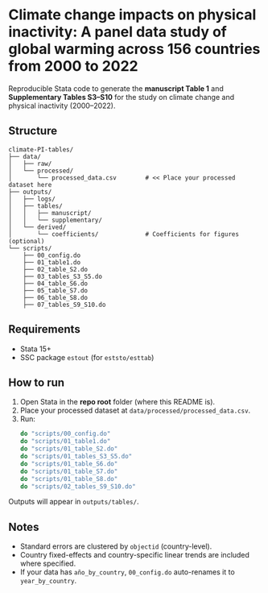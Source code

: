 # Climate change impacts on physical inactivity: A panel data study of global warming across 156 countries from 2000 to 2022

Reproducible Stata code to generate the **manuscript Table 1** and **Supplementary Tables S3–S10** for the study on climate change and physical inactivity (2000–2022).

## Structure
```
climate-PI-tables/
├── data/
│   ├── raw/
│   └── processed/
│       └── processed_data.csv        # << Place your processed dataset here
├── outputs/
│   ├── logs/
│   ├── tables/
│   │   ├── manuscript/               
│   │   └── supplementary/            
│   └── derived/
│       └── coefficients/             # Coefficients for figures (optional)
└── scripts/
    ├── 00_config.do
    ├── 01_table1.do
    ├── 02_table_S2.do
    ├── 03_tables_S3_S5.do
    ├── 04_table_S6.do
    ├── 05_table_S7.do
    ├── 06_table_S8.do
    ├── 07_tables_S9_S10.do
```

## Requirements
- Stata 15+ 
- SSC package `estout` (for `eststo/esttab`)

## How to run
1. Open Stata in the **repo root** folder (where this README is).
2. Place your processed dataset at `data/processed/processed_data.csv`.
3. Run:
   ```stata
   do "scripts/00_config.do"
   do "scripts/01_table1.do"
   do "scripts/01_table_S2.do"
   do "scripts/01_tables_S3_S5.do"
   do "scripts/01_table_S6.do"
   do "scripts/01_table_S7.do"
   do "scripts/01_table_S8.do"
   do "scripts/02_tables_S9_S10.do"
   ```

Outputs will appear in `outputs/tables/`.

## Notes
- Standard errors are clustered by `objectid` (country-level).
- Country fixed-effects and country-specific linear trends are included where specified.
- If your data has `año_by_country`, `00_config.do` auto-renames it to `year_by_country`.
